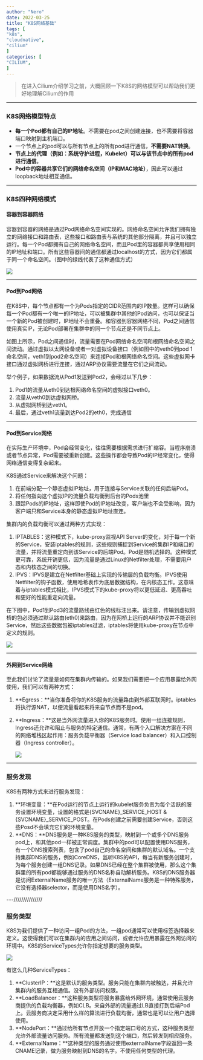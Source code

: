 ```yaml
---
author: "Nero"
date: 2022-03-25
title: "K8S网络基础"
tags: [
"k8s",
"cloudnative",
"cilium"
]
categories: [
"CILIUM",
]
---
```


> 在进入Cilium介绍学习之前，大概回顾一下K8S的网络模型可以帮助我们更好地理解Cilium的作用

---

### K8S网络模型特点

- **每一个Pod都有自己的IP地址**。不需要在pod之间创建连接，也不需要将容器端口映射到主机端口。
- 一个节点上的pod可以与所有节点上的所有pod进行通信，**不需要NAT转换**。
- **节点上的代理（例如：系统守护进程，Kubelet）可以与该节点中的所有pod进行通信**。
- **Pod中的容器共享它们的网络命名空间（IP和MAC地址）**，因此可以通过loopback地址相互通信。

---

### K8S四种网络模式

#### 容器到容器网络

容器到容器的网络是通过Pod网络命名空间实现的。网络命名空间允许我们拥有独立的网络接口和路由表，这些接口和路由表与系统的其他部分隔离，并且可以独立运行。每一个Pod都拥有自己的网络命名空间，而且Pod里的容器都共享使用相同的IP地址和端口。所有这些容器间的通信都通过localhost的方式，因为它们都属于同一个命名空间。（图中的绿线代表了这种通信方式）

![](https://code4rice.com/sz_mmbiz_jpg/vibjb3KpB2ay6ErgWiaDIpbjsUorz9KQvVcltib73Z53WZQLI45TuNZN0lXuGMjr9yBQS7q7L8cAicF8QpuUXJXMcQ/0?wx_fmt=jpeg)

---

#### Pod到Pod网络

在K8S中，每个节点都有一个为Pods指定的CIDR范围内的IP数量。这样可以确保每一个Pod都有一个唯一的IP地址，可以被集群中其他的Pod访问，也可以保证当一个新的Pod被创建时，IP地址不会重叠。和容器到容器网络不同，Pod之间通信使用真实IP，无论Pod部署在集群中的同一个节点还是不同节点上。

如图上所示，Pod之间通信时，流量需要在Pod网络命名空间和根网络命名空间之间流动。通过虚拟以太网设备或者一对虚拟设备接口（例如图中的veth0到pod 1命名空间，veth1到pod2命名空间）来连接Pod和根网络命名空间。这些虚拟网卡接口通过虚拟网桥进行连接，通过ARP协议需要流量在它们之间流动。

举个例子，如果数据流从Pod1发送到Pod2，会经过以下几步：

1. Pod1的流量从eth0到达根网络命名空间的虚拟接口veth0。
2. 流量从veth0到达虚拟网桥。
3. 从虚拟网桥到达veth1。
4. 最后，通过veth1流量到达Pod2的eth0，完成通信

---

#### Pod到Service网络

在实际生产环境中，Pod会经常变化，往往需要根据需求进行扩缩容。当程序崩溃或者节点异常，Pod需要被重新创建。这些操作都会导致Pod的IP经常变化，使得网络通信变得复杂起来。

K8S通过Service来解决这个问题：

1. 在前端分配一个静态虚拟IP地址，用于连接与Service关联的任何后端Pod。
2. 将任何指向这个虚拟IP的流量负载均衡到后台的Pods池里
3. 跟踪Pods的IP地址，这样即使Pod的IP地址改变，客户端也不会受影响，因为客户端只和Service本身的静态虚拟IP地址直连。

集群内的负载均衡可以通过两种方式实现：

1. IPTABLES：这种模式下，kube-proxy监视API Server的变化，对于每一个新的Service，安装iptables的规则，这些规则捕捉到Service的集群IP和端口的流量，并将流量重定向到该Service的后端Pod。Pod是随机选择的。这种模式更可靠，系统开销更低，因为流量是通过Linux的Netfilter处理，不需要用户态和内核态之间的切换。
2. IPVS：IPVS是建立在Netfilter基础上实现的传输层的负载均衡。IPVS使用Netfilter的钩子函数，使用哈希表作为底层数据结构，在内核态工作。这意味着与iptables模式相比，IPVS模式下的kube-proxy将以更低延迟、更高吞吐和更好的性能重定向流量。

在下图中，Pod1到Pod3的流量路线由红色的线标注出来。请注意，传输到虚拟网桥的包必须通过默认路由(eth0)来路由，因为在网桥上运行的ARP协议并不能识别Service，然后这些数据包被iptables过滤，iptables将使用kube-proxy在节点中定义的规则。

![](https://code4rice.com/sz_mmbiz_jpg/vibjb3KpB2ay6ErgWiaDIpbjsUorz9KQvVwA70mbg6T7obsELQOmYU1RsPcjdS0CbPyhYrylz4Ywd1KpkA9GGMxA/0?wx_fmt=jpeg)

---

#### 外网到Service网络

至此我们讨论了流量是如何在集群内传输的。如果我们需要把一个应用暴露给外网使用，我们可以有两种方式：

1. **Egress：**当你准备将你的K8S服务的流量路由到外部互联网时。iptables将执行源NAT，以便流量看起来将来自节点而不是pod。

2. **Ingress：**这是当外网流量进入你的K8S服务时。使用一组连接规则，Ingress还允许和阻止与服务的特定通信。通常，有两个入口解决方案在不同的网络堆栈区起作用：服务负载平衡器（Service load balancer）和入口控制器（Ingress controller）。

   ![](https://code4rice.com/sz_mmbiz_jpg/vibjb3KpB2ay6ErgWiaDIpbjsUorz9KQvVlmKHGkr9ibzFd7tcx8N6GZodp0w6wR67wA8HVgBOKeqbSm4vBIfd6aw/0?wx_fmt=jpeg)

---

### 服务发现

K8S有两种方式来进行服务发现：

1. **环境变量：**在Pod运行的节点上运行的kubelet服务负责为每个活跃的服务设置环境变量，设置的格式是{SVCNAME}\_SERVICE_HOST & {SVCNAME}_SERVICE_POST。在Pods创建之前需要创建Service，否则这些Posd不会填充它们的环境变量。
2. **DNS：**DNS服务是一种K8S服务的类型，映射到一个或多个DNS服务pod上，和其他pod一样被正常调度。集群中的pod可以配置使用DNS服务，有一个DNS搜索列表，包含了pod自己的命名空间和集群的默认域名。一个支持集群DNS的服务，例如CoreDNS，监听K8S的API，每当有新服务创建时，为每个服务创建一组DNS记录。如果DNS已经在整个集群被使用，那么这个集群里的所有pod都能够通过服务的DNS名称自动解析服务。K8S的DNS服务器是访问ExternalName服务的唯一方法（ExternalName服务是一种特殊服务，它没有选择器selector，而是使用DNS名字）。

---///////////////

### 服务类型

K8S为我们提供了一种访问一组Pod的方法，一组pod通常可以使用标签选择器来定义。这使得我们可以在集群内的应用之间访问，或者允许应用暴露在外网访问的环境中。K8S的ServiceTypes允许你指定想要的服务类型。

![](https://mmbiz.qpic.cn/sz_mmbiz_png/vibjb3KpB2ay6ErgWiaDIpbjsUorz9KQvVpzoLdM9Iqcnm0Zl2hwtwyNRKP5mu97ndl6zuwxxLsHDZCETS3fUk0Q/0?wx_fmt=png)

有这么几种ServiceTypes：

1. **ClusterIP：**这是默认的服务类型。服务只能在集群内被触达，并且允许集群内的服务互相通信。没有外部访问权限。
2. **LoadBalancer：**这种服务类型将服务暴露给外网环境，通常使用云服务商提供的负载均衡器，例如CLB。来自外部的流量通过LB直接打到后端Pod上。云服务商决定采用什么样的算法进行负载均衡，通常也是可以让用户选择使用。
3. **NodePort：**通过给所有节点开放一个指定端口号的方式，这种服务类型允许外部流量访问服务。所有流量都发送到这个端口，然后转发到相应服务。
4. **ExternalName：**这种类型的服务通过使用externalName字段返回一条CNAME记录，做为服务映射到DNS的名字。不使用任何类型的代理。


